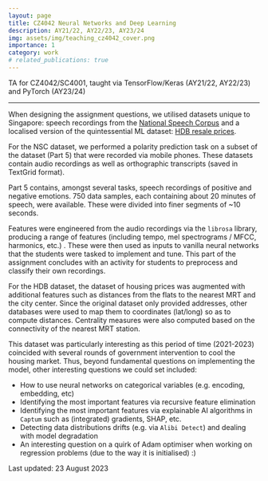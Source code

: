 ```yaml
---
layout: page
title: CZ4042 Neural Networks and Deep Learning
description: AY21/22, AY22/23, AY23/24
img: assets/img/teaching_cz4042_cover.png
importance: 1
category: work
# related_publications: true
---
```


TA for CZ4042/SC4001, taught via TensorFlow/Keras (AY21/22, AY22/23) and PyTorch (AY23/24)

---

When designing the assignment questions, we utilised datasets unique to Singapore: speech recordings from the [National Speech Corpus](https://www.imda.gov.sg/how-we-can-help/national-speech-corpus) and a localised version of the quintessential ML dataset: [HDB resale prices](https://beta.data.gov.sg/collections/189/view).

For the NSC dataset, we performed a polarity prediction task on a subset of the dataset (Part 5) that were recorded via mobile phones. These datasets contain audio recordings as well as orthographic transcripts (saved in TextGrid format).
<!-- Part 3 contains 1000 hours of conversations (from ~500 pairs of local English speakers), ranging from daily life conversations and conversations over ice-breaking games (e.g. Smol talk, Hypothetically Fun). -->
<!-- Since Part 3 did not have labels, we generated labels based on the transcripts. -->
Part 5 contains, amongst several tasks, speech recordings of positive and negative emotions. 750 data samples, each containing about 20 minutes of speech, were available. These were divided into finer segments of ~10 seconds.

Features were engineered from the audio recordings via the `librosa` library, producing a range of features (including tempo, mel spectrograms / MFCC, harmonics, etc.) . These were then used as inputs to vanilla neural networks that the students were tasked to implement and tune. This part of the assignment concludes with an activity for students to preprocess and classify their own recordings. 

For the HDB dataset, the dataset of housing prices was augmented with additional features such as distances from the flats to the nearest MRT and the city center. Since the original dataset only provided addresses, other databases were used to map them to coordinates (lat/long) so as to compute distances. Centrality measures were also computed based on the connectivity of the nearest MRT station. 

This dataset was particularly interesting as this period of time (2021-2023) coincided with several rounds of government intervention to cool the housing market. Thus, beyond fundamental questions on implementing the model, other interesting questions we could set included:
- How to use neural networks on categorical variables (e.g. encoding, embedding, etc)
- Identifying the most important features via recursive feature elimination
- Identifying the most important features via explainable AI algorithms in `Captum` such as (integrated) gradients, SHAP, etc. 
- Detecting data distributions drifts (e.g. via `Alibi Detect`) and dealing with model degradation
- An interesting question on a quirk of Adam optimiser when working on regression problems (due to the way it is initialised) :)


Last updated: 23 August 2023
